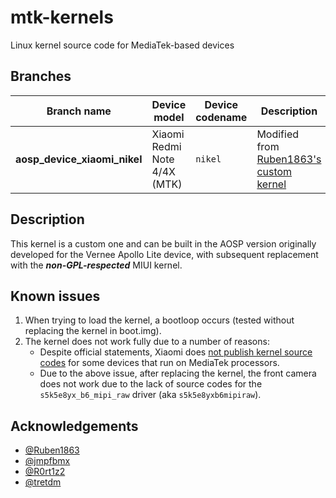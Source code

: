 # mtk-kernels
Linux kernel source code for MediaTek-based devices

## Branches
| Branch name                                           | Device model                       | Device codename     | Description
|-------------------------------------------------------|------------------------------------|---------------------|----------------------------------------------------------------------------------------------------|
| **aosp_device_xiaomi_nikel**                          | Xiaomi Redmi Note 4/4X (MTK)       | `nikel`             | Modified from [Ruben1863's custom kernel](https://github.com/Ruben1863/android_kernel_xiaomi_nikel)

## Description
This kernel is a custom one and can be built in the AOSP version originally developed for the Vernee Apollo Lite device, with subsequent replacement with the **_non-GPL-respected_** MIUI kernel.

## Known issues
1. When trying to load the kernel, a bootloop occurs (tested without replacing the kernel in boot.img).
2. The kernel does not work fully due to a number of reasons:
   * Despite official statements, Xiaomi does [not publish kernel source codes](https://www.xda-developers.com/xiaomi-aims-to-release-kernel-source-code-for-new-devices-within-3-months-after-launch/) for some devices that run on MediaTek processors.
   * Due to the above issue, after replacing the kernel, the front camera does not work due to the lack of source codes for the `s5k5e8yx_b6_mipi_raw` driver (aka `s5k5e8yxb6mipiraw`).

## Acknowledgements
* [@Ruben1863](https://github.com/Ruben1863)
* [@jmpfbmx](https://github.com/jmpfbmx)
* [@R0rt1z2](https://github.com/R0rt1z2)
* [@tretdm](https://github.com/tretdm)
